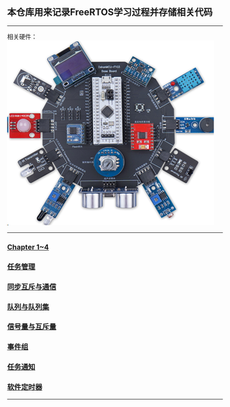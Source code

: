 ## 本仓库用来记录FreeRTOS学习过程并存储相关代码
---
相关硬件：    
![DShanMCU-F103开发板](./doc/fig/01_dshanmuc-f103.png)


---
###  [Chapter 1~4](./doc/Chapter1-4.md)
###  [任务管理](./doc/Chapter5.md)  
###  [同步互斥与通信](./doc/Chapter6.md)
###  [队列与队列集](./doc/Chapter8.md)
###  [信号量与互斥量](./doc/Chapter9.md)
###  [事件组](./doc/Chapter10.md)
###  [任务通知](./doc/Chapter11.md)
###  [软件定时器](./doc/Chapter12.md)
---
